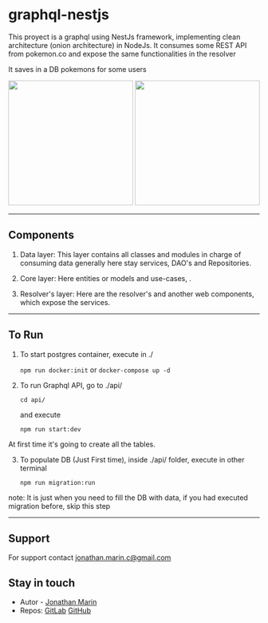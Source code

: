 # graphql-nestjs

This proyect is a graphql using NestJs framework, implementing clean architecture (onion architecture)
in NodeJs.
It consumes some REST API from pokemon.co and expose the same functionalities in the resolver

It saves in a DB pokemons for some users

<div><img src="https://graphql.org/img/logo.svg" width="250" height="250"> <img src="https://d33wubrfki0l68.cloudfront.net/e937e774cbbe23635999615ad5d7732decad182a/26072/logo-small.ede75a6b.svg" width="250" height="250"></div>

---

## Components

1. Data layer:
   This layer contains all classes and modules in charge of consuming data
   generally here stay services, DAO's and Repositories.

2. Core layer:
   Here entities or models and use-cases, .

3. Resolver's layer:
   Here are the resolver's and another web components, which expose the services.

---

## To Run

1. To start postgres container, execute in ./

   `npm run docker:init` or `docker-compose up -d`

2. To run Graphql API, go to ./api/

   `cd api/`

   and execute

   `npm run start:dev`

At first time it's going to create all the tables.

3. To populate DB (Just First time), inside ./api/ folder, execute in other terminal

   `npm run migration:run`

note: It is just when you need to fill the DB with data, if you had executed migration before, skip this step

---

## Support

For support contact jonathan.marin.c@gmail.com

## Stay in touch

- Autor - [Jonathan Marin](https://fr.wikipedia.org/wiki/Jonathan_Mar%C3%ADn)
- Repos: [GitLab](https://gitlab.com/Taufiq)
  [GitHub](https://github.com/Anceloth)
